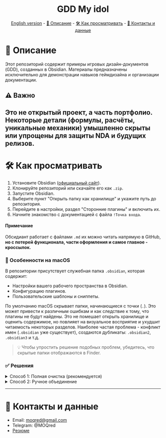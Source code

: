 <h1 align="center">GDD My idol</h1>
<p align="center"><a href="README_en.md">English version</a> - <a href="#-описание">📖 Описание</a> - <a href="#-как-просматривать">🛠 Как просматривать</a> - <a href="#-контакты-и-данные">📧 Контакты и данные</a></p>

# 📖 Описание
Этот репозиторий содержит примеры игровых дизайн-документов (GDD), созданных в Obsidian. Материалы предназначены исключительно для демонстрации навыков геймдизайна и организации документации.
## ⚠ Важно
Это не открытый проект, а часть портфолио. Некоторые детали (формулы, расчёты, уникальные механики) умышленно скрыты или упрощены для защиты NDA и будущих релизов.
---

# 🛠 Как просматривать

1.  Установите Obsidian (<a href="https://obsidian.md/">официальный сайт</a>).
2.  Клонируйте репозиторий или скачайте его как `.zip`.
3.  Запустите Obsidian.
4.  Выберите пункт "Открыть папку как хранилище" и укажите путь до репозитория.
5.  Перейдите в настройки, раздел "Сторонние плагины" и включить их.
6.  Начните знакомство с документацией с файла `!Точка входа`.
#### Примечание
Обсидиант работает с файлами `.md` их можно читать напрямую в GitHub, **но с потерей функционала, части оформления и самое главное - кроссылок.**

### 🔧 Особенности на macOS
В репозитории присутствует служебная папка `.obsidian`, которая содержит:
*   Настройки вашего рабочего пространства в Obsidian.
*   Конфигурацию плагинов.
*   Пользовательские шаблоны и сниппеты.

По умолчанию macOS скрывает папки, начинающиеся с точки (`.`). Это может привести к различным ошибкам и как следствие к тому, что плагины не будут найдены. Это не помешает открыть хранилище и оценить содержимое, но повлияет на визуальное восприятие и ухудшит читаемость некоторых разделов. Наиболее частая проблема - конфликт имен (`.obsidian` уже существует), создаются дубликаты: `.obsidian2`, `.obsidian3` и т.д.
> 💡 Чтобы упростить решение подобных проблем, убедитесь, что скрытые папки отображаются в Finder.


### ✅ Решения
<details>
<summary>Способ 1: Полная очистка (рекомендуется)</summary>
1.  Удалите всю папку хранилища (где возникли дубли).
2.  Клонируйте репозиторий заново.
3.  Только после этого откройте папку в Obsidian.
</details>

<details>
<summary>Способ 2: Ручное объединение</summary>
1.  Закройте Obsidian.
2.  Удалите локальную папку `.obsidian`.
3.  Переименуйте `.obsidian2` в `.obsidian`.
4.  Откройте хранилище.
</details>

---

# 📧 Контакты и данные
*  Email: moqred@gmail.com
*  Telegram: @MOQred
*  [Резюме](https://disk.yandex.ru/d/vWeFtHvo0KuRvg)

